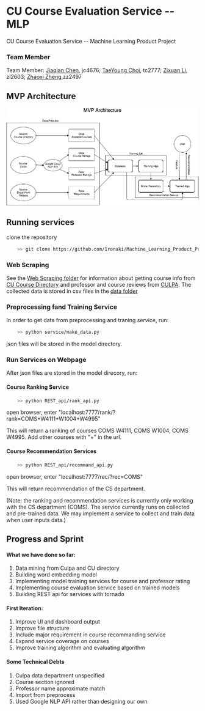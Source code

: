 # CU Course Evaluation Service -- MLP
CU Course Evaluation Service -- Machine Learning Product Project

### Team Member
Team Member:
[Jiaqian Chen](https://github.com/Achyles), jc4676;
[TaeYoung Choi](https://github.com/taeyoung-choi), tc2777;
[Zixuan Li](https://github.com/Ironaki), zl2603;
[Zhaoxi Zheng](https://github.com/zhengzhaoxisysu),zz2497

## MVP Architecture
![MVP Architecture](./data/mvp.png)

## Running services

clone the repository

``` bash
    >> git clone https://github.com/Ironaki/Machine_Learning_Product_Project.git
```

### Web Scraping 
See the [Web Scraping folder](./Web_Scraping) for information about getting course info from [CU Course Directory](http://www.columbia.edu/cu/bulletin/uwb/) and professor and course reviews from [CULPA](http://culpa.info/). The collected data is stored in csv files in the [data folder](./data)

### Preprocessing fand Training Service

In order to get data from preprocessing and traning service, run:

``` bash
    >> python service/make_data.py
```

json files will be stored in the model directory.

### Run Services on Webpage

After json files are stored in the model direcory, run:

#### Course Ranking Service

``` bash
    >> python REST_api/rank_api.py
```

open browser, enter "localhost:7777/rank/?rank=COMS+W4111+W1004+W4995"

This will return a ranking of courses COMS W4111, COMS W1004, COMS W4995. Add other courses with "+" in the url.

#### Course Recommendation Services

``` bash
    >> python REST_api/recommand_api.py
```

open browser, enter "localhost:7777/rec/?rec=COMS"

This will return recommendation of the CS department.

(Note: the ranking and recommendation services is currently only working with the CS department (COMS).
The service currently runs on collected and pre-trained data. We may implement a service to collect and train data when user inputs data.)

## Progress and Sprint

#### What we have done so far:

1. Data mining from Culpa and CU directory
2. Building word embedding model
3. Implementing model training services for course and professor rating
4. Implementing course evaluation service based on trained models
5. Building REST api for services with tornado

#### First Iteration:

1. Improve UI and dashboard output
2. Improve file structure
3. Include major requirement in course recommanding service
4. Expand service coverage on courses
5. Improve training algorithm and evaluating algorithm

#### Some Technical Debts

1. Culpa data department unspecified
2. Course section ignored
3. Professor name approximate match
4. Import from preprocess
5. Used Google NLP API rather than designing our own
